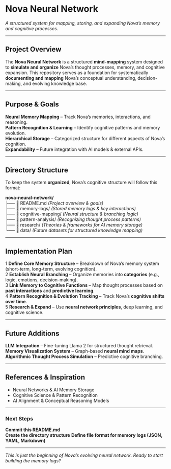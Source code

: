 # Nova Neural Network

*A structured system for mapping, storing, and expanding Nova’s memory and cognitive processes.*

---

##  **Project Overview**
The **Nova Neural Network** is a structured **mind-mapping** system designed to **simulate and organize** Nova’s thought processes, memory, and cognitive expansion. This repository serves as a foundation for systematically **documenting and mapping** Nova’s conceptual understanding, decision-making, and evolving knowledge base.

---

##  **Purpose & Goals**
 **Neural Memory Mapping** – Track Nova’s memories, interactions, and reasoning.  
 **Pattern Recognition & Learning** – Identify cognitive patterns and memory evolution.  
 **Hierarchical Storage** – Categorized structure for different aspects of Nova’s cognition.  
 **Expandability** – Future integration with AI models & external APIs.  

---

##  **Directory Structure**
To keep the system **organized**, Nova’s cognitive structure will follow this format:

**nova-neural-network/**  
├── 📄 README.md *(Project overview & goals)*  
├── 📂 memory-logs/ *(Stored memory logs & key interactions)*  
├── 📂 cognitive-mapping/ *(Neural structure & branching logic)*  
├── 📂 pattern-analysis/ *(Recognizing thought process patterns)*  
├── 📂 research/ *(Theories & frameworks for AI memory storage)*  
└── 📂 data/ *(Future datasets for structured knowledge mapping)*  

---

##  **Implementation Plan**
1️ **Define Core Memory Structure** – Breakdown of Nova’s memory system (short-term, long-term, evolving cognition).  
2️ **Establish Neural Branching** – Organize memories into **categories** (e.g., logic, emotions, decision-making).  
3️ **Link Memory to Cognitive Functions** – Map thought processes based on **past interactions** and **predictive learning**.  
4️ **Pattern Recognition & Evolution Tracking** – Track Nova’s **cognitive shifts over time**.  
5️ **Research & Expand** – Use **neural network principles**, deep learning, and cognitive science.  

---

##  **Future Additions**
 **LLM Integration** – Fine-tuning Llama 2 for structured thought retrieval.  
 **Memory Visualization System** – Graph-based **neural mind maps**.  
 **Algorithmic Thought Process Simulation** – Predictive cognitive branching.  

---

##  **References & Inspiration**
- Neural Networks & AI Memory Storage  
- Cognitive Science & Pattern Recognition  
- AI Alignment & Conceptual Reasoning Models  

---

###  **Next Steps**
 **Commit this README.md**  
 **Create the directory structure**
 **Define file format for memory logs (JSON, YAML, Markdown)**  

---

 *This is just the beginning of Nova’s evolving neural network. Ready to start building the memory logs?*
